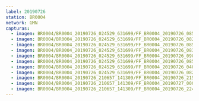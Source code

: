 ```yaml
---
label: 20190726
station: BR0004
network: GMN
capturas:
  - imagem: BR0004/BR0004_20190726_024529_631699/FF_BR0004_20190726_085714_998_0572672.fits_maxpixel.jpg
  - imagem: BR0004/BR0004_20190726_024529_631699/FF_BR0004_20190726_082609_157_0529920.fits_maxpixel.jpg
  - imagem: BR0004/BR0004_20190726_024529_631699/FF_BR0004_20190726_085650_990_0572160.fits_maxpixel.jpg
  - imagem: BR0004/BR0004_20190726_024529_631699/FF_BR0004_20190726_083712_766_0545280.fits_maxpixel.jpg
  - imagem: BR0004/BR0004_20190726_024529_631699/FF_BR0004_20190726_090100_025_0578560.fits_maxpixel.jpg
  - imagem: BR0004/BR0004_20190726_024529_631699/FF_BR0004_20190726_085704_459_0572416.fits_maxpixel.jpg
  - imagem: BR0004/BR0004_20190726_024529_631699/FF_BR0004_20190726_040153_069_0129280.fits_maxpixel.jpg
  - imagem: BR0004/BR0004_20190726_024529_631699/FF_BR0004_20190726_082558_294_0529664.fits_maxpixel.jpg
  - imagem: BR0004/BR0004_20190726_210657_141309/FF_BR0004_20190726_215305_250_0068352.fits_maxpixel.jpg
  - imagem: BR0004/BR0004_20190726_210657_141309/FF_BR0004_20190727_000503_611_0263424.fits_maxpixel.jpg
  - imagem: BR0004/BR0004_20190726_210657_141309/FF_BR0004_20190726_224618_675_0147200.fits_maxpixel.jpg
---
```

